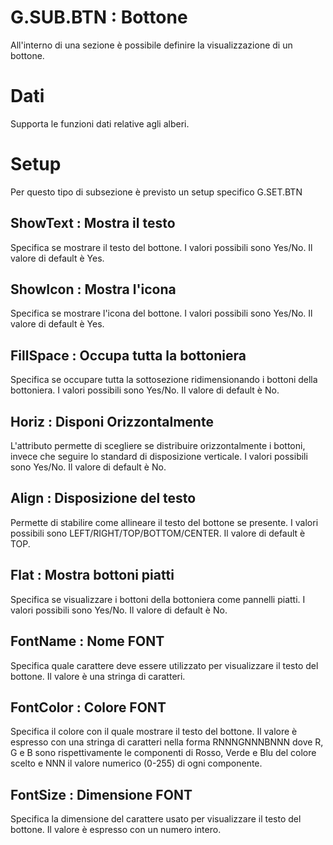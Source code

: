 # G.SUB.BTN :  Bottone

All'interno di una sezione è possibile definire la visualizzazione di un bottone.

# Dati

Supporta le funzioni dati relative agli alberi.

# Setup

Per questo tipo di subsezione è previsto un setup specifico G.SET.BTN

## ShowText :  Mostra il testo
Specifica se mostrare il testo del bottone. I valori possibili sono Yes/No. Il valore di default è Yes.

## ShowIcon :  Mostra l'icona
Specifica se mostrare l'icona del bottone. I valori possibili sono Yes/No. Il valore di default è Yes.

## FillSpace :  Occupa tutta la bottoniera
Specifica se occupare tutta la sottosezione ridimensionando i bottoni della bottoniera. I valori possibili sono Yes/No. Il valore di default è No.

## Horiz :  Disponi Orizzontalmente
L'attributo permette di scegliere se distribuire orizzontalmente i bottoni, invece che seguire lo standard di disposizione verticale. I valori possibili sono Yes/No. Il valore di default è No.

## Align :  Disposizione del testo
Permette di stabilire come allineare il testo del bottone se presente. I valori possibili sono LEFT/RIGHT/TOP/BOTTOM/CENTER. Il valore di default è TOP.

## Flat :  Mostra bottoni piatti
Specifica se visualizzare i bottoni della bottoniera come pannelli piatti. I valori possibili sono Yes/No. Il valore di default è No.

## FontName :  Nome FONT
Specifica quale carattere deve essere utilizzato per visualizzare il testo del bottone. Il valore è una stringa di caratteri.

## FontColor :  Colore FONT
Specifica il colore con il quale mostrare il testo del bottone. Il valore è espresso con una stringa di caratteri nella forma RNNNGNNNBNNN dove R, G e B sono rispettivamente le componenti di Rosso, Verde e Blu del colore scelto e NNN il valore numerico (0-255) di ogni componente.

## FontSize :  Dimensione FONT
Specifica la dimensione del carattere usato per visualizzare il testo del bottone. Il valore è espresso con un numero intero.
